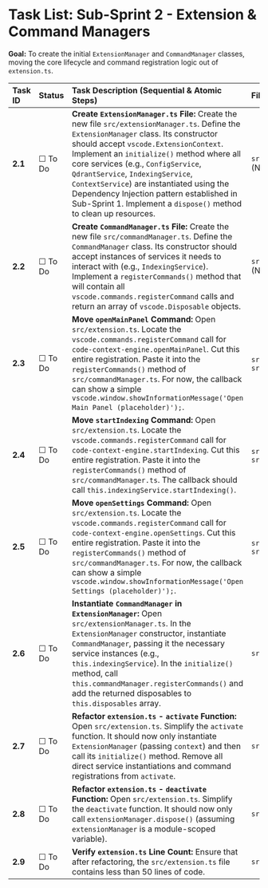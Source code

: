 # Task List: Sub-Sprint 2 - Extension & Command Managers

**Goal:** To create the initial `ExtensionManager` and `CommandManager` classes, moving the core lifecycle and command registration logic out of `extension.ts`.

| Task ID | Status | Task Description (Sequential & Atomic Steps) | File(s) To Modify |
| :--- | :--- | :--- | :--- |
| **2.1** | ☐ To Do | **Create `ExtensionManager.ts` File:** Create the new file `src/extensionManager.ts`. Define the `ExtensionManager` class. Its constructor should accept `vscode.ExtensionContext`. Implement an `initialize()` method where all core services (e.g., `ConfigService`, `QdrantService`, `IndexingService`, `ContextService`) are instantiated using the Dependency Injection pattern established in Sub-Sprint 1. Implement a `dispose()` method to clean up resources. | `src/extensionManager.ts` (New) |
| **2.2** | ☐ To Do | **Create `CommandManager.ts` File:** Create the new file `src/commandManager.ts`. Define the `CommandManager` class. Its constructor should accept instances of services it needs to interact with (e.g., `IndexingService`). Implement a `registerCommands()` method that will contain all `vscode.commands.registerCommand` calls and return an array of `vscode.Disposable` objects. | `src/commandManager.ts` (New) |
| **2.3** | ☐ To Do | **Move `openMainPanel` Command:** Open `src/extension.ts`. Locate the `vscode.commands.registerCommand` call for `code-context-engine.openMainPanel`. Cut this entire registration. Paste it into the `registerCommands()` method of `src/commandManager.ts`. For now, the callback can show a simple `vscode.window.showInformationMessage('Open Main Panel (placeholder)');`. | `src/extension.ts`, `src/commandManager.ts` |
| **2.4** | ☐ To Do | **Move `startIndexing` Command:** Open `src/extension.ts`. Locate the `vscode.commands.registerCommand` call for `code-context-engine.startIndexing`. Cut this entire registration. Paste it into the `registerCommands()` method of `src/commandManager.ts`. The callback should call `this.indexingService.startIndexing()`. | `src/extension.ts`, `src/commandManager.ts` |
| **2.5** | ☐ To Do | **Move `openSettings` Command:** Open `src/extension.ts`. Locate the `vscode.commands.registerCommand` call for `code-context-engine.openSettings`. Cut this entire registration. Paste it into the `registerCommands()` method of `src/commandManager.ts`. For now, the callback can show a simple `vscode.window.showInformationMessage('Open Settings (placeholder)');`. | `src/extension.ts`, `src/commandManager.ts` |
| **2.6** | ☐ To Do | **Instantiate `CommandManager` in `ExtensionManager`:** Open `src/extensionManager.ts`. In the `ExtensionManager` constructor, instantiate `CommandManager`, passing it the necessary service instances (e.g., `this.indexingService`). In the `initialize()` method, call `this.commandManager.registerCommands()` and add the returned disposables to `this.disposables` array. | `src/extensionManager.ts` |
| **2.7** | ☐ To Do | **Refactor `extension.ts` - `activate` Function:** Open `src/extension.ts`. Simplify the `activate` function. It should now only instantiate `ExtensionManager` (passing `context`) and then call its `initialize()` method. Remove all direct service instantiations and command registrations from `activate`. | `src/extension.ts` |
| **2.8** | ☐ To Do | **Refactor `extension.ts` - `deactivate` Function:** Open `src/extension.ts`. Simplify the `deactivate` function. It should now only call `extensionManager.dispose()` (assuming `extensionManager` is a module-scoped variable). | `src/extension.ts` |
| **2.9** | ☐ To Do | **Verify `extension.ts` Line Count:** Ensure that after refactoring, the `src/extension.ts` file contains less than 50 lines of code. | `src/extension.ts` |
